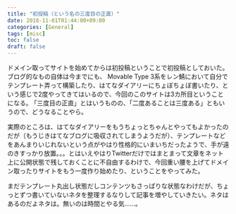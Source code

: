```yaml
---
title: "初投稿（という名の三度目の正直）"
date: 2018-11-01T01:44:00+09:00
categories: [General]
tags: [misc]
toc: false
draft: false
---
```


ドメイン取ってサイトを始めてからは初投稿ということで初投稿としておいた。
ブログ的なもの自体は今までにも、 Movable Type 3系をレン鯖において自分でテンプレート弄って構築したり、はてなダイアリーにちょぼちょぼ書いたり、という感じで2度やってきてはいるので、今回のこのサイトは3カ所目ということになる。
｢三度目の正直」とはいうものの、「二度あることは三度ある」ともいうので、どうなることやら。

実際のところは、はてなダイアリーをもうちょっとちゃんとやってもよかったのだが（もうじきはてなブログに吸収されてしまうようだが）、テンプレートなどをあんまりいじれないという点がやはり性格的にいまいちだったようで、手が遠のきすっかり放置。。。とはいえやはりTwitterだけではまとまって文章をネット上に公開状態で残しておくことに不自由するわけで、今回重い腰を上げてドメイン取ったりサイトをもう一度作り始めたり、ということをやってみた。

まだテンプレート丸出し状態だしコンテンツもさっぱりな状態なわけだが、ちょっとずつ書いていないネタを整理するなりして記事を増やしていきたい。ネタはあるのだよネタは。無いのは時間とやる気……。
